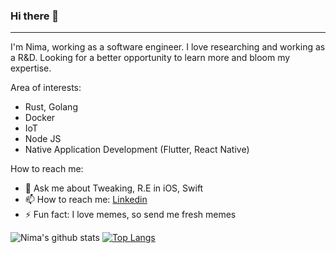 ### Hi there 👋 
----

I'm Nima, working as a software engineer. I love researching and working as a R&D. Looking for a better opportunity to learn more and bloom my expertise.


Area of interests:

  - Rust, Golang
  - Docker
  - IoT
  - Node JS
  - Native Application Development (Flutter, React Native)

How to reach me: 

  - 💬 Ask me about Tweaking, R.E in iOS, Swift
  - 📫 How to reach me: [Linkedin](https://linkedin.com/in/nimk) 
  - ⚡ Fun fact: I love memes, so send me fresh memes


![Nima's github stats](https://github-readme-stats.vercel.app/api?username=iw4p&show_icons=true&theme=buefy&show_icons=true&count_private=true) [![Top Langs](https://github-readme-stats.vercel.app/api/top-langs/?username=iw4p&layout=compact)](https://github.com/anuraghazra/github-readme-stats)
